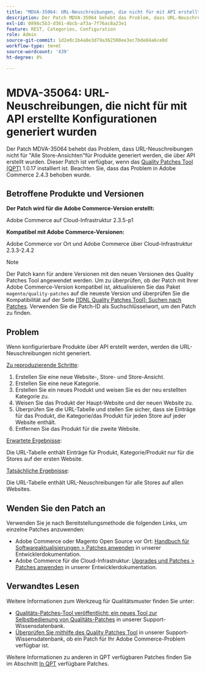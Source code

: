 ```yaml
---
title: "MDVA-35064: URL-Neuschreibungen, die nicht für mit API erstellte Konfigurationen generiert wurden"
description: Der Patch MDVA-35064 behebt das Problem, dass URL-Neuschreibungen nicht für "Alle Store-Ansichten"für Produkte generiert werden, die über API erstellt wurden. Dieser Patch ist verfügbar, wenn das [Quality Patches Tool (QPT)](/help/announcements/adobe-commerce-announcements/magento-quality-patches-released-new-tool-to-self-serve-quality-patches.md) 1.0.17 installiert ist. Beachten Sie, dass das Problem in Adobe Commerce 2.4.3 behoben wurde.
exl-id: 0898c5b3-d361-4bcb-af3a-7f76ac8a23e1
feature: REST, Categories, Configuration
role: Admin
source-git-commit: 1d2e0c1b4a8e3d79a362500ee3ec7bde84a6ce0d
workflow-type: tm+mt
source-wordcount: '439'
ht-degree: 0%

---
```


# MDVA-35064: URL-Neuschreibungen, die nicht für mit API erstellte Konfigurationen generiert wurden

Der Patch MDVA-35064 behebt das Problem, dass URL-Neuschreibungen nicht für &quot;Alle Store-Ansichten&quot;für Produkte generiert werden, die über API erstellt wurden. Dieser Patch ist verfügbar, wenn das [Quality Patches Tool (QPT)](/help/announcements/adobe-commerce-announcements/magento-quality-patches-released-new-tool-to-self-serve-quality-patches.md) 1.0.17 installiert ist. Beachten Sie, dass das Problem in Adobe Commerce 2.4.3 behoben wurde.

## Betroffene Produkte und Versionen

**Der Patch wird für die Adobe Commerce-Version erstellt:**

Adobe Commerce auf Cloud-Infrastruktur 2.3.5-p1

**Kompatibel mit Adobe Commerce-Versionen:**

Adobe Commerce vor Ort und Adobe Commerce über Cloud-Infrastruktur 2.3.3-2.4.2

>[!NOTE]
>
>Der Patch kann für andere Versionen mit den neuen Versionen des Quality Patches Tool angewendet werden. Um zu überprüfen, ob der Patch mit Ihrer Adobe Commerce-Version kompatibel ist, aktualisieren Sie das Paket `magento/quality-patches` auf die neueste Version und überprüfen Sie die Kompatibilität auf der Seite [[!DNL Quality Patches Tool]: Suchen nach Patches](https://devdocs.magento.com/quality-patches/tool.html#patch-grid). Verwenden Sie die Patch-ID als Suchschlüsselwort, um den Patch zu finden.

## Problem

Wenn konfigurierbare Produkte über API erstellt werden, werden die URL-Neuschreibungen nicht generiert.

<u>Zu reproduzierende Schritte</u>:

1. Erstellen Sie eine neue Website-, Store- und Store-Ansicht.
1. Erstellen Sie eine neue Kategorie.
1. Erstellen Sie ein neues Produkt und weisen Sie es der neu erstellten Kategorie zu.
1. Weisen Sie das Produkt der Haupt-Website und der neuen Website zu.
1. Überprüfen Sie die URL-Tabelle und stellen Sie sicher, dass sie Einträge für das Produkt, die Kategorie/das Produkt für jeden Store auf jeder Website enthält.
1. Entfernen Sie das Produkt für die zweite Website.

<u>Erwartete Ergebnisse</u>:

Die URL-Tabelle enthält Einträge für Produkt, Kategorie/Produkt nur für die Stores auf der ersten Website.

<u>Tatsächliche Ergebnisse</u>:

Die URL-Tabelle enthält URL-Neuschreibungen für alle Stores auf allen Websites.

## Wenden Sie den Patch an

Verwenden Sie je nach Bereitstellungsmethode die folgenden Links, um einzelne Patches anzuwenden:

* Adobe Commerce oder Magento Open Source vor Ort: [Handbuch für Softwareaktualisierungen > Patches anwenden](https://devdocs.magento.com/guides/v2.4/comp-mgr/patching/mqp.html) in unserer Entwicklerdokumentation.
* Adobe Commerce für die Cloud-Infrastruktur: [Upgrades und Patches > Patches anwenden](https://devdocs.magento.com/cloud/project/project-patch.html) in unserer Entwicklerdokumentation.

## Verwandtes Lesen

Weitere Informationen zum Werkzeug für Qualitätsmuster finden Sie unter:

* [Qualitäts-Patches-Tool veröffentlicht: ein neues Tool zur Selbstbedienung von Qualitäts-Patches](/help/announcements/adobe-commerce-announcements/magento-quality-patches-released-new-tool-to-self-serve-quality-patches.md) in unserer Support-Wissensdatenbank.
* [Überprüfen Sie mithilfe des Quality Patches Tool](/help/support-tools/patches-available-in-qpt-tool/check-patch-for-magento-issue-with-magento-quality-patches.md) in unserer Support-Wissensdatenbank, ob ein Patch für Ihr Adobe Commerce-Problem verfügbar ist.

Weitere Informationen zu anderen in QPT verfügbaren Patches finden Sie im Abschnitt [In QPT](https://support.magento.com/hc/en-us/sections/360010506631-Patches-available-in-QPT-tool-) verfügbare Patches.
